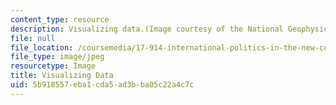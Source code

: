 ```yaml
---
content_type: resource
description: Visualizing data.(Image courtesy of the National Geophysical Data Center.)
file: null
file_location: /coursemedia/17-914-international-politics-in-the-new-century-via-simulation-interactive-gaming-and-edutainment-january-iap-2005/5b918557eba1cda5ad3bba05c22a4c7c_17-914iap05.jpg
file_type: image/jpeg
resourcetype: Image
title: Visualizing Data
uid: 5b918557-eba1-cda5-ad3b-ba05c22a4c7c
---
```

